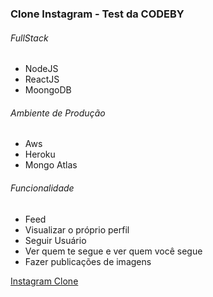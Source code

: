 ### Clone Instagram - Test da CODEBY

###### FullStack

- NodeJS
- ReactJS
- MoongoDB

###### Ambiente de Produção

- Aws
- Heroku
- Mongo Atlas

###### Funcionalidade

- Feed
- Visualizar o próprio perfil
- Seguir Usuário
- Ver quem te segue e ver quem você segue 
- Fazer publicações de imagens

[Instagram Clone](https://instagram-frontendd.herokuapp.com)
